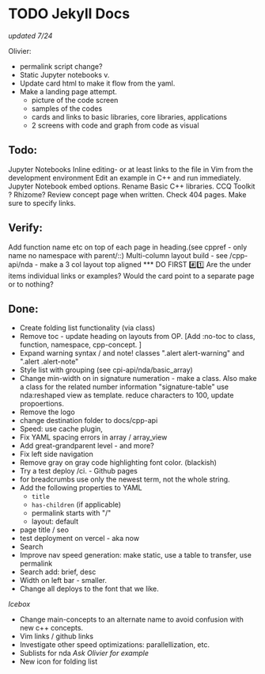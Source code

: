 # TODO Jekyll Docs

_updated 7/24_

Olivier:

- permalink script change?
- Static Jupyter notebooks v.
- Update card html to make it flow from the yaml.
- Make a landing page attempt.
  - picture of the code screen
  - samples of the codes
  - cards and links to basic libraries, core libraries, applications
  - 2 screens with code and graph from code as visual

## Todo:

Jupyter Notebooks
Inline editing- or at least links to the file in Vim from the development environment
Edit an example in C++ and run immediately. Jupyter Notebook embed options.
Rename Basic C++ libraries. CCQ Toolkit ? Rhizome?
Review concept page when written.
Check 404 pages. Make sure to specify links.

## Verify:

Add function name etc on top of each page in heading.(see cppref - only name no namespace with parent/::)
Multi-column layout build - see /cpp-api/nda - make a 3 col layout top aligned \*\*\* DO FIRST #️⃣1️⃣
Are the under items individual links or examples? Would the card point to a separate page or to nothing?

## Done:

- Create folding list functionality (via class)
- Remove toc - update heading on layouts from OP. [Add :no-toc to class, function, namespace, cpp-concept. ]
- Expand warning syntax / and note! classes ".alert alert-warning" and ".alert .alert-note"
- Style list with grouping (see cpi-api/nda/basic_array)
- Change min-width on <td> in signature numeration - make a class. Also make a class for the related number information "signature-table"
  use nda:reshaped view as template. reduce characters to 100, update propoertions.
- Remove the logo
- change destination folder to docs/cpp-api
- Speed: use cache plugin,
- Fix YAML spacing errors in array / array_view
- Add great-grandparent level - and more?
- Fix left side navigation
- Remove gray on gray code highlighting font color. (blackish)
- Try a test deploy /ci. - Github pages
- for breadcrumbs use only the newest term, not the whole string.
- Add the following properties to YAML
  - `title`
  - `has-children` (if applicable)
  - permalink starts with "/"
  - layout: default
- page title / seo
- test deployment on vercel - aka now
- Search
- Improve nav speed generation: make static, use a table to transfer, use permalink
- Search add: brief, desc
- Width on left bar - smaller.
- Change all deploys to the font that we like.

_Icebox_

- Change main-concepts to an alternate name to avoid confusion with new c++ concepts.
- Vim links / github links
- Investigate other speed optimizations: parallellization, etc.
- Sublists for nda _Ask Olivier for example_
- New icon for folding list
